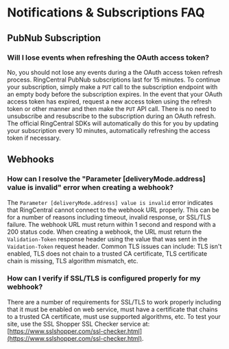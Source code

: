 # Notifications & Subscriptions FAQ

## PubNub Subscription

### Will I lose events when refreshing the OAuth access token?

No, you should not lose any events during a the OAuth access token refresh process. RingCentral PubNub subscriptions last for 15 minutes. To continue your subscription, simply make a `PUT` call to the subscription endpoint with an empty body before the subscription expires. In the event that your OAuth access token has expired, request a new access token using the refresh token or other manner and then make the `PUT` API call. There is no need to unsubscribe and resubscribe to the subscription during an OAuth refresh. The official RingCentral SDKs will automatically do this for you by updating your subscription every 10 minutes, automatically refreshing the access token if necessary.

## Webhooks

### How can I resolve the "Parameter [deliveryMode.address] value is invalid" error when creating a webhook?

The `Parameter [deliveryMode.address] value is invalid` error indicates that RingCentral cannot connect to the webhook URL properly. This can be for a number of reasons including timeout, invalid response, or SSL/TLS failure. The webhook URL must return within 1 second and respond with a 200 status code. When creating a webhook, the URL must return the `Validation-Token` response header using the value that was sent in the `Vaidation-Token` request header. Common TLS issues can include: TLS isn't enabled, TLS does not chain to a trusted CA certificate, TLS certificate chain is missing, TLS algorithm mismatch, etc.

### How can I verify if SSL/TLS is configured properly for my webhook?

There are a number of requirements for SSL/TLS to work properly including that it must be enabled on web service, must have a certificate that chains to a trusted CA certificate, must use supported algorithms, etc. To test your site, use the SSL Shopper SSL Checker service at: [https://www.sslshopper.com/ssl-checker.html](https://www.sslshopper.com/ssl-checker.html).
